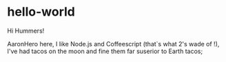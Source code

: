 # hello-world

Hi Hummers!

AaronHero here, I like Node.js and Coffeescript (that`s what 2's wade of !),
I've had tacos on the moon and fine them far suserior to Earth tacos;

